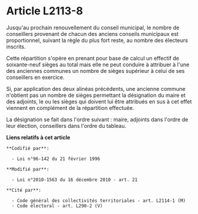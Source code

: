 # Article L2113-8

Jusqu'au prochain renouvellement du conseil municipal, le nombre de conseillers provenant de chacun des anciens conseils
municipaux est proportionnel, suivant la règle du plus fort reste, au nombre des électeurs inscrits. 

Cette répartition s'opère en prenant pour base de calcul un effectif de soixante-neuf sièges au total mais elle ne peut
conduire à attribuer à l'une des anciennes communes un nombre de sièges supérieur à celui de ses conseillers en exercice. 

Si, par application des deux alinéas précédents, une ancienne commune n'obtient pas un nombre de sièges permettant la
désignation du maire et des adjoints, le ou les sièges qui doivent lui être attribués en sus à cet effet viennent en
complément de la répartition effectuée. 

La désignation se fait dans l'ordre suivant : maire, adjoints dans l'ordre de leur élection, conseillers dans l'ordre du
tableau.

**Liens relatifs à cet article**

	**Codifié par**:

	  - Loi n°96-142 du 21 février 1996

	**Modifié par**:

	  - Loi n°2010-1563 du 16 décembre 2010 - art. 21

	**Cité par**:

	  - Code général des collectivités territoriales - art. L2114-1 (M)
	  - Code électoral - art. L290-2 (V)
